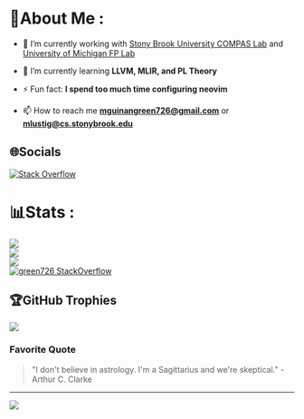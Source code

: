 # 💫About Me :
- 🔭 I’m currently working with [Stony Brook University COMPAS Lab](https://compas.cs.stonybrook.edu/) and [University of Michigan FP Lab](https://neurocy.notion.site/Future-of-Programming-Lab-241d162461a04064ae1fd9ae32bf4cb1)

- 🌱 I’m currently learning **LLVM, MLIR, and PL Theory**

- ⚡ Fun fact: **I spend too much time configuring neovim**

- 📫 How to reach me **mguinangreen726@gmail.com** or **mlustig@cs.stonybrook.edu**


## 🌐Socials
[![Stack Overflow](https://img.shields.io/badge/-Stackoverflow-FE7A16?logo=stack-overflow&logoColor=white&style=for-the-badge)](https://stackoverflow.com/users/13550188)

# 📊Stats :
![](https://github-readme-stats.vercel.app/api?username=green726&theme=nord&hide_border=false&include_all_commits=false&count_private=false)<br/>
![](https://github-readme-streak-stats.herokuapp.com/?user=green726&theme=nord&hide_border=false)<br/>
![](https://github-readme-stats.vercel.app/api/top-langs/?username=green726&theme=nord&hide_border=false&include_all_commits=false&count_private=false&layout=compact)<br/>
[![green726 StackOverflow](https://github-readme-stackoverflow.vercel.app/?userID=13550188&theme=dark)](https://stackoverflow.com/users/13550188/green726)

## 🏆GitHub Trophies
![](https://github-profile-trophy.vercel.app/?username=green726&theme=nord&no-frame=false&no-bg=false&margin-w=4)

### Favorite Quote
> "I don't believe in astrology. I'm a Sagittarius and we're skeptical." - Arthur C. Clarke

---
[![](https://visitcount.itsvg.in/api?id=green726&icon=0&color=0)](https://visitcount.itsvg.in)

 <!-- ## 💰You can help me by Donating
  [![BuyMeACoffee](https://img.shields.io/badge/Buy%20Me%20a%20Coffee-ffdd00?style=for-the-badge&logo=buy-me-a-coffee&logoColor=black)](https://buymeacoffee.com/green726) 

  -->
